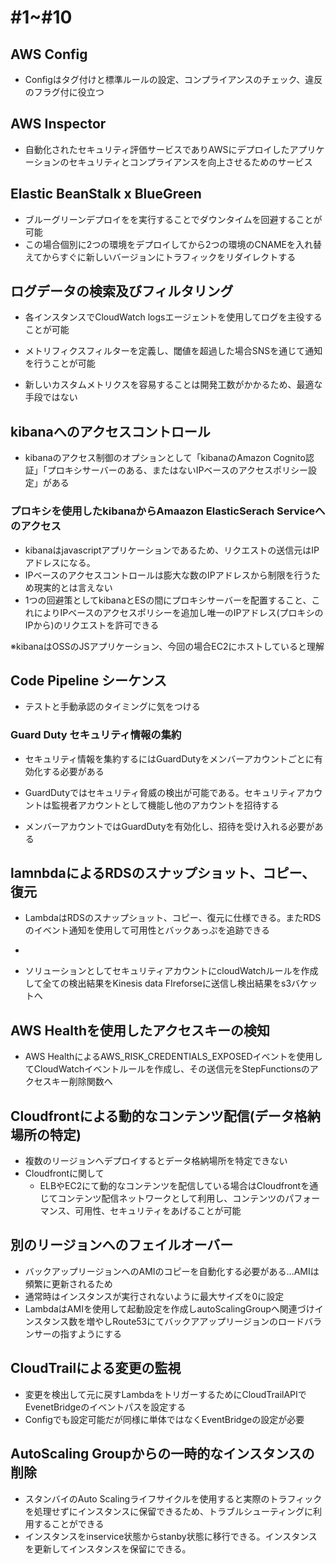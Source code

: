 # #1~#10

## AWS Config
- Configはタグ付けと標準ルールの設定、コンプライアンスのチェック、違反のフラグ付に役立つ

## AWS Inspector
- 自動化されたセキュリティ評価サービスでありAWSにデプロイしたアプリケーションのセキュリティとコンプライアンスを向上させるためのサービス


## Elastic BeanStalk x BlueGreen
- ブルーグリーンデプロイをを実行することでダウンタイムを回避することが可能
- この場合個別に2つの環境をデプロイしてから2つの環境のCNAMEを入れ替えてからすぐに新しいバージョンにトラフィックをリダイレクトする

## ログデータの検索及びフィルタリング
- 各インスタンスでCloudWatch logsエージェントを使用してログを主役することが可能
- メトリフィクスフィルターを定義し、閾値を超過した場合SNSを通じて通知を行うことが可能

- 新しいカスタムメトリクスを容易することは開発工数がかかるため、最適な手段ではない

## kibanaへのアクセスコントロール
- kibanaのアクセス制御のオプションとして「kibanaのAmazon Cognito認証」「プロキシサーバーのある、またはないIPベースのアクセスポリシー設定」がある

### プロキシを使用したkibanaからAmaazon ElasticSerach Serviceへのアクセス
- kibanaはjavascriptアプリケーションであるため、リクエストの送信元はIPアドレスになる。
- IPベースのアクセスコントロールは膨大な数のIPアドレスから制限を行うため現実的とは言えない
- 1つの回避策としてkibanaとESの間にプロキシサーバーを配置すること、これによりIPベースのアクセスポリシーを追加し唯一のIPアドレス(プロキシのIPから)のリクエストを許可できる

※kibanaはOSSのJSアプリケーション、今回の場合EC2にホストしていると理解

## Code Pipeline シーケンス
- テストと手動承認のタイミングに気をつける

### Guard Duty セキュリティ情報の集約
- セキュリティ情報を集約するにはGuardDutyをメンバーアカウントごとに有効化する必要がある

- GuardDutyではセキュリティ脅威の検出が可能である。セキュリティアカウントは監視者アカウントとして機能し他のアカウントを招待する
- メンバーアカウントではGuardDutyを有効化し、招待を受け入れる必要がある

## lamnbdaによるRDSのスナップショット、コピー、復元
- LambdaはRDSのスナップショット、コピー、復元に仕様できる。またRDSのイベント通知を使用して可用性とバックあっぷを追跡できる
- 

- ソリューションとしてセキュリティアカウントにcloudWatchルールを作成して全ての検出結果をKinesis data FIreforseに送信し検出結果をs3バケットへ

## AWS Healthを使用したアクセスキーの検知
- AWS HealthによるAWS_RISK_CREDENTIALS_EXPOSEDイベントを使用してCloudWatchイベントルールを作成し、その送信元をStepFunctionsのアクセスキー削除関数へ

## Cloudfrontによる動的なコンテンツ配信(データ格納場所の特定)
- 複数のリージョンへデプロイするとデータ格納場所を特定できない
- Cloudfrontに関して
  - ELBやEC2にて動的なコンテンツを配信している場合はCloudfrontを通じてコンテンツ配信ネットワークとして利用し、コンテンツのパフォーマンス、可用性、セキュリティをあげることが可能
 
## 別のリージョンへのフェイルオーバー
- バックアップリージョンへのAMIのコピーを自動化する必要がある...AMIは頻繁に更新されるため
- 通常時はインスタンスが実行されないように最大サイズを0に設定
- LambdaはAMIを使用して起動設定を作成しautoScalingGroupへ関連づけインスタンス数を増やしRoute53にてバックアアップリージョンのロードバランサーの指すようにする

## CloudTrailによる変更の監視
- 変更を検出して元に戻すLambdaをトリガーするためにCloudTrailAPIでEvenetBridgeのイベントパスを設定する
- Configでも設定可能だが同様に単体ではなくEventBridgeの設定が必要

## AutoScaling Groupからの一時的なインスタンスの削除
- スタンバイのAuto Scalingライフサイクルを使用すると実際のトラフィックを処理せずにインスタンスに保留できるため、トラブルシューティングに利用することができる
- インスタンスをinservice状態からstanby状態に移行できる。インスタンスを更新してインスタンスを保留にできる。
